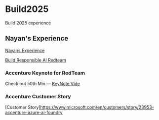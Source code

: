 # Build2025

Build 2025 experience

## Nayan's Experience

[Nayans Experience](https://medium.com/@nayan.j.paul/my-experience-at-microsoft-build-2025-a-story-of-collaboration-innovation-and-inspiration-fa8ad5813d0a)

[Build Responsible AI Redteam](https://medium.com/@nayan.j.paul/building-confidence-in-genai-reflections-learnings-from-microsoft-build-around-ai-red-teaming-fa3e46e6ded2)

### Accenture Keynote for RedTeam

Check out 50th Min — [KeyNote Vide](https://youtu.be/5sM3JguEMzQ)

### Accenture Customer Story

[Customer Story]https://www.microsoft.com/en/customers/story/23953-accenture-azure-ai-foundry
